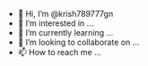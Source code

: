 - 👋 Hi, I’m @krish789777gn
- 👀 I’m interested in ...
- 🌱 I’m currently learning ...
- 💞️ I’m looking to collaborate on ...
- 📫 How to reach me ...

<!---
krish789777gn/krish789777gn is a ✨ special ✨ repository because its `README.md` (this file) appears on your GitHub profile.
You can click the Preview link to take a look at your changes.
--->

